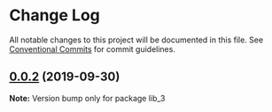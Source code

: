 # Change Log

All notable changes to this project will be documented in this file.
See [Conventional Commits](https://conventionalcommits.org) for commit guidelines.

## [0.0.2](https://github.com/sam-asatryan/learn-lerna/compare/v0.0.1...v0.0.2) (2019-09-30)

**Note:** Version bump only for package lib_3
